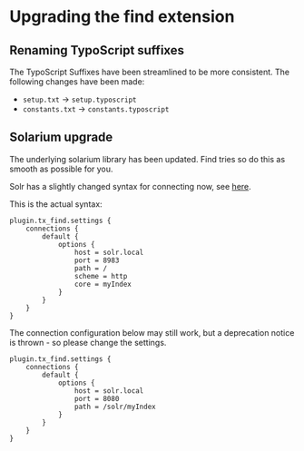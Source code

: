 # Upgrading the find extension

## Renaming TypoScript suffixes

The TypoScript Suffixes have been streamlined to be more consistent. The following changes have been made:

* `setup.txt` -> `setup.typoscript`
* `constants.txt` -> `constants.typoscript`

## Solarium upgrade

The underlying solarium library has been updated. Find tries so do this as smooth as possible
for you.

Solr has a slightly changed syntax for connecting now, see [here](https://solarium.readthedocs.io/en/stable/getting-started/#pitfall-when-upgrading-from-earlier-versions-to-5x).

This is the actual syntax:

```
plugin.tx_find.settings {
    connections {
        default {
            options {
                host = solr.local
                port = 8983
                path = /
                scheme = http
                core = myIndex
            }
        }
    }
}
```


The connection configuration below may still work, but a deprecation notice is thrown - so
please change the settings.

```
plugin.tx_find.settings {
    connections {
        default {
            options {
                host = solr.local
                port = 8080
                path = /solr/myIndex
            }
        }
    }
}
```
